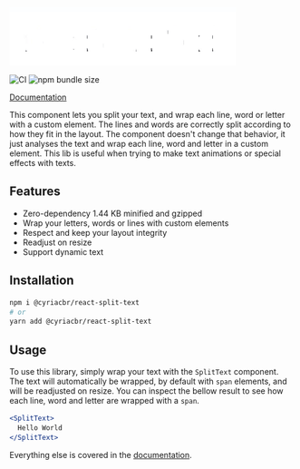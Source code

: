 ![Demo](demo.gif)

![CI](https://github.com/CyriacBr/react-split-text/workflows/CI/badge.svg)
![npm bundle size](https://img.shields.io/bundlephobia/minzip/@cyriacbr/react-split-text)

[Documentation](https://cyriacbr.github.io/react-split-text/)

This component lets you split your text, and wrap each line, word or letter with a custom element.
The lines and words are correctly split according to how they fit in the layout.
The component doesn't change that behavior, it just analyses the text and wrap each line, word and letter in a custom element.
This lib is useful when trying to make text animations or special effects with texts.

## Features

* Zero-dependency 1.44 KB minified and gzipped
* Wrap your letters, words or lines with custom elements
* Respect and keep your layout integrity
* Readjust on resize
* Support dynamic text

## Installation

```bash
npm i @cyriacbr/react-split-text
# or
yarn add @cyriacbr/react-split-text
```

## Usage

To use this library, simply wrap your text with the `SplitText` component.
The text will automatically be wrapped, by default with `span` elements, and will be readjusted on resize.
You can inspect the bellow result to see how each line, word and letter are wrapped with a `span`.

```jsx
<SplitText>
  Hello World
</SplitText>
```

Everything else is covered in the [documentation](https://cyriacbr.github.io/react-split-text/).